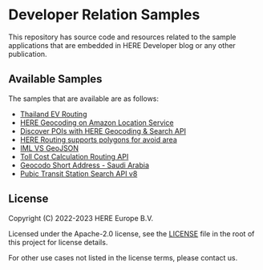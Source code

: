# Developer Relation Samples

This repository has source code and resources related to the sample applications that are embedded in HERE Developer blog or any other publication.

## Available Samples

The samples that are available are as follows:

- [Thailand EV Routing](https://github.com/heremaps/devrel-samples/tree/main/ev-routing-via-waypoints-thailand) 
- [HERE Geocoding on Amazon Location Service](https://github.com/heremaps/devrel-samples/tree/main/aws-here-geocoding)
- [Discover POIs with HERE Geocoding & Search API](https://github.com/heremaps/devrel-samples/tree/main/discover-poi)
- [HERE Routing supports polygons for avoid area](https://github.com/heremaps/devrel-samples/tree/main/polygon-avoid-routing)
- [IML VS GeoJSON](https://github.com/heremaps/devrel-samples/tree/main/iml-vs-geojson)
- [Toll Cost Calculation Routing API](https://github.com/heremaps/devrel-samples/tree/main/toll-cost-routing-api)
- [Geocodo Short Address - Saudi Arabia](https://github.com/heremaps/devrel-samples/tree/main/geocode-short-address-sau)
- [Pubic Transit Station Search API v8](https://github.com/heremaps/devrel-samples/tree/main/public-transit-search-station)

## License

Copyright (C) 2022-2023 HERE Europe B.V.

Licensed under the Apache-2.0 license, see the [LICENSE](./LICENSE) file in the root of this project for license details.

For other use cases not listed in the license terms, please contact us.
